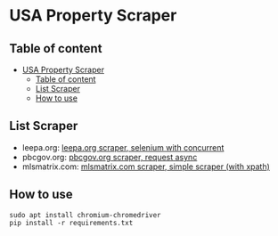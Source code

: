 # USA Property Scraper

## Table of content
- [USA Property Scraper](#usa-property-scraper)
  - [Table of content](#table-of-content)
  - [List Scraper](#list-scraper)
  - [How to use](#how-to-use)

## List Scraper
- leepa.org: [leepa.org scraper, selenium with concurrent](./leepa/leepa-scraper.py)
- pbcgov.org: [pbcgov.org scraper, request async](./pbcgov/pbcgov-scraper.py)
- mlsmatrix.com: [mlsmatrix.com scraper, simple scraper (with xpath)](./mlsmatrix/mlsmatrix-scraper.py)

## How to use
```
sudo apt install chromium-chromedriver
pip install -r requirements.txt
```